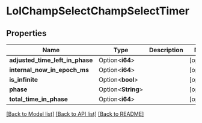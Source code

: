 # LolChampSelectChampSelectTimer

## Properties

Name | Type | Description | Notes
------------ | ------------- | ------------- | -------------
**adjusted_time_left_in_phase** | Option<**i64**> |  | [optional]
**internal_now_in_epoch_ms** | Option<**i64**> |  | [optional]
**is_infinite** | Option<**bool**> |  | [optional]
**phase** | Option<**String**> |  | [optional]
**total_time_in_phase** | Option<**i64**> |  | [optional]

[[Back to Model list]](../README.md#documentation-for-models) [[Back to API list]](../README.md#documentation-for-api-endpoints) [[Back to README]](../README.md)


